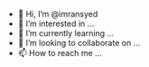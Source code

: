- 👋 Hi, I’m @imransyed
- 👀 I’m interested in ...
- 🌱 I’m currently learning ...
- 💞️ I’m looking to collaborate on ...
- 📫 How to reach me ...

<!---
imransyed/imransyed is a ✨ special ✨ repository because its `README.md` (this file) appears on your GitHub profile.
You can click the Preview link to take a look at your changes.
--->
